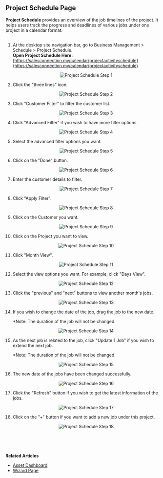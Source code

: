 ## Project Schedule Page

**Project Schedule** provides an overview of the job timelines of the project. It helps users track the progress and deadlines of various jobs under one project in a calendar format.<br><br>


1. At the desktop site navigation bar, go to Business Management > Schedule > Project Schedule.<br>
   **Open Project Schedule Here:** [https://salesconnection.my/calendar/projectactivityschedule](https://salesconnection.my/calendar/projectactivityschedule)<br>

   <p align="center">
      <img src="img2/Project_Schedule_Step_1.png" alt="Project Schedule Step 1">
   </p>

2. Click the "three lines" icon.

   <p align="center">
      <img src="img2/Project_Schedule_Step_2.png" alt="Project Schedule Step 2">
   </p>
  
3. Click "Customer Filter" to filter the customer list.

   <p align="center">
      <img src="img2/Project_Schedule_Step_3.png" alt="Project Schedule Step 3">
   </p>
   
4. Click "Advanced Filter" if you wish to have more filter options.

   <p align="center">
      <img src="img2/Project_Schedule_Step_4.png" alt="Project Schedule Step 4">
   </p>

5. Select the advanced filter options you want.

   <p align="center">
      <img src="img2/Project_Schedule_Step_5.png" alt="Project Schedule Step 5">
   </p>

6. Click on the "Done" button.

   <p align="center">
      <img src="img2/Project_Schedule_Step_6.png" alt="Project Schedule Step 6">
   </p>
  
7. Enter the customer details to filter.

   <p align="center">
      <img src="img2/Project_Schedule_Step_7.png" alt="Project Schedule Step 7">
   </p>
  
8. Click "Apply Filter".

   <p align="center">
      <img src="img2/Project_Schedule_Step_8.png" alt="Project Schedule Step 8">
   </p>
  
9. Click on the Customer you want.

   <p align="center">
      <img src="img2/Project_Schedule_Step_9.png" alt="Project Schedule Step 9">
   </p>
  
10. Click on the Project you want to view.

    <p align="center">
      <img src="img2/Project_Schedule_Step_10.png" alt="Project Schedule Step 10">
    </p>

11. Click "Month View".

    <p align="center">
      <img src="img2/Project_Schedule_Step_11.png" alt="Project Schedule Step 11">
    </p>
  
12. Select the view options you want. For example, click "Days View".

    <p align="center">
      <img src="img2/Project_Schedule_Step_12.png" alt="Project Schedule Step 12">
    </p>
  
13. Click the "previous" and "next" buttons to view another month's jobs.

    <p align="center">
      <img src="img2/Project_Schedule_Step_13.png" alt="Project Schedule Step 13">
    </p>

14. If you wish to change the date of the job, drag the job to the new date.

    *Note: The duration of the job will not be changed.<br>

    <p align="center">
      <img src="img2/Project_Schedule_Step_14.png" alt="Project Schedule Step 14">
    </p>
  
15. As the next job is related to the job, click "Update 1 Job" if you wish to extend the next job.

    *Note: The duration of the job will not be changed.<br>

    <p align="center">
      <img src="img2/Project_Schedule_Step_15.png" alt="Project Schedule Step 15">
    </p>
  
16. The new date of the jobs have been changed successfully.

    <p align="center">
      <img src="img2/Project_Schedule_Step_16.png" alt="Project Schedule Step 16">
    </p>  

17. Click the "Refresh" button if you wish to get the latest information of the jobs.
    
    <p align="center">
      <img src="img2/Project_Schedule_Step_17.png" alt="Project Schedule Step 17">
    </p>  

18. Click on the "+" button if you want to add a new job under this project.
    
    <p align="center">
      <img src="img2/Project_Schedule_Step_18.png" alt="Project Schedule Step 18">
    </p>
    <br><br><br>

**Related Articles**
- [Asset Dashboard](Asset_Dashboard.md)
- [Wizard Page](Wizard_Page.md)
